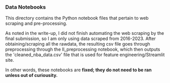 ### Data Notebooks

This directory contains the Python notebook files that pertain to web scraping and pre-processing.

As noted in the write-up, I did not finish automating the web scraping by the final submission, so I am only 
using data scraped from 2016-2023. After obtaining/scraping all the rawdata, the resulting csv file goes through preprocessing through the II_preprocessing notebook, which then outputs the 'cleaned_nba_data.csv' file that is used for feature engineering/Streamlit site.

In other words, these notebooks are **fixed; they do not need to be ran unless out of curiousity.**
